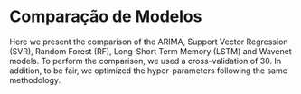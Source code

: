 # Comparação de Modelos

Here we present the comparison of the ARIMA, Support Vector Regression (SVR), Random Forest (RF), Long-Short Term Memory (LSTM) and Wavenet models. To perform the comparison, we used a cross-validation of 30. In addition, to be fair, we optimized the hyper-parameters following the same methodology.
